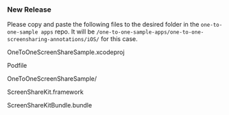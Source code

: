 ### New Release 
Please copy and paste the following files to the desired folder in the `one-to-one-sample apps` repo. 
It will be `/one-to-one-sample-apps/one-to-one-screensharing-annotations/iOS/` for this case.

OneToOneScreenShareSample.xcodeproj

Podfile

OneToOneScreenShareSample/

ScreenShareKit.framework

ScreenShareKitBundle.bundle

